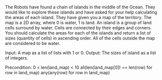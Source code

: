 The Robots have found a chain of islands in the middle of the Ocean. They would like to explore these islands and have asked for your help calculating the areas of each island. They have given you a map of the territory. The map is a 2D array, where 0 is water, 1 is land. An island is a group of land cells surround by water. Cells are connected by their edges and corners. You should calculate the areas for each of the islands and return a list of sizes (quantity of cells) in ascending order. All of the cells outside the map are considered to be water.

Input: A map as a list of lists with 1 or 0.
Output: The sizes of island as a list of integers.

Precondition: 0 < len(land_map) < 10
all(len(land_map[0]) == len(row) for row in land_map)
any(any(row) for row in land_map)